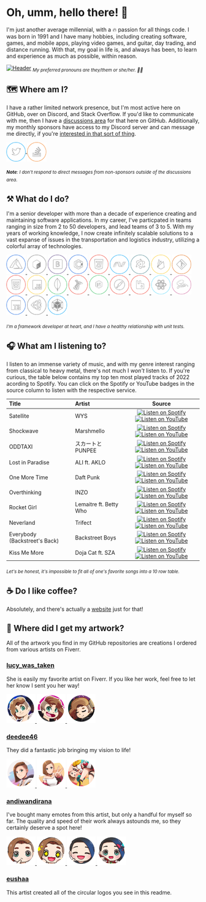 # Oh, umm, hello there! 👋
I'm just another average millennial, with a 🔥 passion for all things code. I was born in 1991 and I have many hobbies, including creating software, games, and mobile apps, playing video games, and guitar, day trading, and distance running. With that, my goal in life is, and always has been, to learn and experience as much as possible, within reason.

[![Header](https://raw.githubusercontent.com/tacosontitan/tacosontitan/master/images/relaxing-header.jpg)]()
<sub>*My preferred pronouns are they/them or she/her. 💁‍♀️*</sub>

## 🗺️ Where am I?
I have a rather limited network presence, but I'm most active here on GitHub, over on Discord, and Stack Overflow. If you'd like to communicate with me, then I have a [discussions area](https://github.com/tacosontitan/tacosontitan/discussions) for that here on GitHub. Additionally, my monthly sponsors have access to my Discord server and can message me directly, if you're [interested in that sort of thing](https://github.com/sponsors/tacosontitan).

<p align="left">

<!-- Twitter -->
<a href="https://twitter.com/tacosontitan" target="blank">
<img align="center" src="https://raw.githubusercontent.com/tacosontitan/tacosontitan/main/images/icons/twitter.png" alt="tacosontitan" height="50" width="50" />
</a>

<!-- Stack Overflow -->
<a href="https://stackoverflow.com/users/tacosontitan" target="blank">
<img align="center" src="https://raw.githubusercontent.com/tacosontitan/tacosontitan/main/images/icons/stackoverflow.png" alt="tacosontitan" height="50" width="50" />
</a>
</p>

<sub>***Note**: I don't respond to direct messages from non-sponsors outside of the discussions area.*</sub>

## ⚒️ What do I do?
I'm a senior developer with more than a decade of experience creating and maintaining software applications. In my career, I've particpated in teams ranging in size from 2 to 50 developers, and lead teams of 3 to 5. With my years of working knowledge, I now create infinitely scalable solutions to a vast expanse of issues in the transportation and logistics industry, utilizing a colorful array of technologies.

<p align="left">

<!-- Azure -->
<a href="https://azure.microsoft.com/en-in/" target="_blank" rel="noreferrer">
<img src="https://raw.githubusercontent.com/tacosontitan/tacosontitan/main/images/icons/azure.png" alt="azure" width="50" height="50"/>
</a>

<!-- Bash -->
<a href="https://www.gnu.org/software/bash/" target="_blank" rel="noreferrer">
<img src="https://raw.githubusercontent.com/tacosontitan/tacosontitan/main/images/icons/bash.png" alt="bash" width="50" height="50"/>
</a>

<!-- Bootstrap -->
<a href="https://getbootstrap.com" target="_blank" rel="noreferrer">
<img src="https://raw.githubusercontent.com/tacosontitan/tacosontitan/main/images/icons/bootstrap.png" alt="bootstrap" width="50" height="50"/>
</a>

<!-- C# -->
<a href="https://www.w3schools.com/cs/" target="_blank" rel="noreferrer">
<img src="https://raw.githubusercontent.com/tacosontitan/tacosontitan/main/images/icons/csharp.png" alt="csharp" width="50" height="50"/>
</a>

<!-- CSS -->
<a href="https://www.w3schools.com/css/" target="_blank" rel="noreferrer"> 
<img src="https://raw.githubusercontent.com/tacosontitan/tacosontitan/main/images/icons/css.png" alt="css3" width="50" height="50"/> 
</a>

<!-- .NET -->
<a href="https://dotnet.microsoft.com/" target="_blank" rel="noreferrer"> 
<img src="https://raw.githubusercontent.com/tacosontitan/tacosontitan/main/images/icons/msnet.png" alt="dotnet" width="50" height="50"/> 
</a>

<!-- Electron JS -->
<a href="https://www.electronjs.org" target="_blank" rel="noreferrer"> 
<img src="https://raw.githubusercontent.com/tacosontitan/tacosontitan/main/images/icons/electron.png" alt="electron" width="50" height="50"/> 
</a>

<!-- Firebase -->
<a href="https://firebase.google.com/" target="_blank" rel="noreferrer"> 
<img src="https://raw.githubusercontent.com/tacosontitan/tacosontitan/main/images/icons/firebase.png" alt="firebase" width="50" height="50"/> 
</a>

<!-- Git -->
<a href="https://git-scm.com/" target="_blank" rel="noreferrer"> 
<img src="https://raw.githubusercontent.com/tacosontitan/tacosontitan/main/images/icons/git.png" alt="git" width="50" height="50"/> 
</a>

<!-- HTML -->
<a href="https://www.w3.org/html/" target="_blank" rel="noreferrer"> 
<img src="https://raw.githubusercontent.com/tacosontitan/tacosontitan/main/images/icons/html.png" alt="html5" width="50" height="50"/> 
</a>

<!-- JavaScript -->
<a href="https://developer.mozilla.org/en-US/docs/Web/JavaScript" target="_blank" rel="noreferrer"> 
<img src="https://raw.githubusercontent.com/tacosontitan/tacosontitan/main/images/icons/javascript.png" alt="javascript" width="50" height="50"/> 
</a>

<!-- Mongo DB -->
<a href="https://www.mongodb.com/" target="_blank" rel="noreferrer"> 
<img src="https://raw.githubusercontent.com/tacosontitan/tacosontitan/main/images/icons/mongo.png" alt="mongodb" width="50" height="50"/> 
</a>

<!-- Microsoft SQL -->
<a href="https://www.microsoft.com/en-us/sql-server" target="_blank" rel="noreferrer"> 
<img src="https://raw.githubusercontent.com/tacosontitan/tacosontitan/main/images/icons/mssql.png" alt="mssql" width="50" height="50"/> 
</a>

<!-- Node JS -->
<a href="https://nodejs.org" target="_blank" rel="noreferrer"> 
<img src="https://raw.githubusercontent.com/tacosontitan/tacosontitan/main/images/icons/node.png" alt="nodejs" width="50" height="50"/> 
</a>

<!-- Postman -->
<a href="https://postman.com" target="_blank" rel="noreferrer"> 
<img src="https://raw.githubusercontent.com/tacosontitan/tacosontitan/main/images/icons/postman.png" alt="postman" width="50" height="50"/> 
</a>

<!-- Rabbit MQ -->
<a href="https://www.rabbitmq.com" target="_blank" rel="noreferrer"> 
<img src="https://raw.githubusercontent.com/tacosontitan/tacosontitan/main/images/icons/rabbit.png" alt="rabbitMQ" width="50" height="50"/> 
</a>

<!-- React JS -->
<a href="https://reactjs.org/" target="_blank" rel="noreferrer"> 
<img src="https://raw.githubusercontent.com/tacosontitan/tacosontitan/main/images/icons/react.png" alt="react" width="50" height="50"/> 
</a>

<!-- SASS -->
<a href="https://sass-lang.com" target="_blank" rel="noreferrer"> 
<img src="https://raw.githubusercontent.com/tacosontitan/tacosontitan/main/images/icons/sass.png" alt="sass" width="50" height="50"/> 
</a>

<!-- TypeScript -->
<a href="https://www.typescriptlang.org/" target="_blank" rel="noreferrer"> 
<img src="https://raw.githubusercontent.com/tacosontitan/tacosontitan/main/images/icons/typescript.png" alt="typescript" width="50" height="50"/> 
</a>

<!-- Unity 3D -->
<a href="https://unity.com/" target="_blank" rel="noreferrer"> 
<img src="https://raw.githubusercontent.com/tacosontitan/tacosontitan/main/images/icons/unity.png" alt="unity" width="50" height="50"/> 
</a>

<!-- Webpack -->
<a href="https://webpack.js.org" target="_blank" rel="noreferrer"> 
<img src="https://raw.githubusercontent.com/tacosontitan/tacosontitan/main/images/icons/webpack.png" alt="webpack" width="50" height="50"/> 
</a>

</p>

<sub>*I'm a framework developer at heart, and I have a healthy relationship with unit tests.*</sub>

## 🎧 What am I listening to?
I listen to an immense variety of music, and with my genre interest ranging from classical to heavy metal, there's not much I *won't* listen to. If you're curious, the table below contains my top ten most played tracks of 2022 acording to Spotify. You can click on the Spotify or YouTube badges in the source column to listen with the respective service.

Title | Artist | Source
:------------ | :------------- | :-------------:
Satellite | WYS | [![Listen on Spotify][spotify-badge]][s0] [![Listen on YouTube][youtube-badge]][y0]
Shockwave | Marshmello | [![Listen on Spotify][spotify-badge]][s1] [![Listen on YouTube][youtube-badge]][y1]
ODDTAXI | スカートとPUNPEE | [![Listen on Spotify][spotify-badge]][s2] [![Listen on YouTube][youtube-badge]][y2]
Lost in Paradise | ALI ft. AKLO | [![Listen on Spotify][spotify-badge]][s3] [![Listen on YouTube][youtube-badge]][y3]
One More Time | Daft Punk | [![Listen on Spotify][spotify-badge]][s4] [![Listen on YouTube][youtube-badge]][y4]
Overthinking | INZO | [![Listen on Spotify][spotify-badge]][s5] [![Listen on YouTube][youtube-badge]][y5]
Rocket Girl | Lemaitre ft. Betty Who | [![Listen on Spotify][spotify-badge]][s6] [![Listen on YouTube][youtube-badge]][y6]
Neverland | Trifect | [![Listen on Spotify][spotify-badge]][s7] [![Listen on YouTube][youtube-badge]][y7]
Everybody (Backstreet's Back) | Backstreet Boys | [![Listen on Spotify][spotify-badge]][s8] [![Listen on YouTube][youtube-badge]][y8]
Kiss Me More | Doja Cat ft. SZA | [![Listen on Spotify][spotify-badge]][s9] [![Listen on YouTube][youtube-badge]][y9]

<sub>*Let's be honest, it's impossible to fit all of one's favorite songs into a 10 row table.*</sub>

## ☕ Do I like coffee?
Absolutely, and there's actually a [website](https://www.buymeacoffee.com/tacosontitan) just for that!

## 🎨 Where did I get my artwork?
All of the artwork you find in my GitHub repositories are creations I ordered from various artists on Fiverr.

### [lucy_was_taken](https://www.fiverr.com/lucy_was_taken)
She is easily my favorite artist on Fiverr. If you like her work, feel free to let her know I sent you her way!

<p align="left">

<a href="https://www.fiverr.com/lucy_was_taken" target="_blank" rel="noreferrer">
<img src="https://raw.githubusercontent.com/tacosontitan/tacosontitan/main/images/profile-images/image-4.png" alt="lucy_was_taken" width="75" height="75"/>
</a>
<a href="https://www.fiverr.com/lucy_was_taken" target="_blank" rel="noreferrer">
<img src="https://raw.githubusercontent.com/tacosontitan/tacosontitan/main/images/profile-images/image-3.png" alt="lucy_was_taken" width="75" height="75"/>
</a>
<a href="https://www.fiverr.com/lucy_was_taken" target="_blank" rel="noreferrer">
<img src="https://raw.githubusercontent.com/tacosontitan/tacosontitan/main/images/profile-images/image-2.png" alt="lucy_was_taken" width="75" height="75"/>
</a>

</p>

### [deedee46](https://www.fiverr.com/deedee46)
They did a fantastic job bringing my vision to life!

<p align="left">

<a href="https://www.fiverr.com/deedee46" target="_blank" rel="noreferrer">
<img src="https://raw.githubusercontent.com/tacosontitan/tacosontitan/main/images/profile-images/image-5.png" alt="deedee46" width="75" height="75"/>
</a>
<a href="https://www.fiverr.com/deedee46" target="_blank" rel="noreferrer">
<img src="https://raw.githubusercontent.com/tacosontitan/tacosontitan/main/images/profile-images/image-6.png" alt="deedee46" width="75" height="75"/>
</a>
<a href="https://www.fiverr.com/deedee46" target="_blank" rel="noreferrer">
<img src="https://raw.githubusercontent.com/tacosontitan/tacosontitan/main/images/profile-images/image-8.png" alt="deedee46" width="75" height="75"/>
</a>

</p>

### [andiwandirana](https://www.fiverr.com/andiwandirana)
I've bought many emotes from this artist, but only a handful for myself so far. The quality and speed of their work always astounds me, so they certainly deserve a spot here!

<p align="left">

<a href="https://www.fiverr.com/andiwandirana" target="_blank" rel="noreferrer">
<img src="https://raw.githubusercontent.com/tacosontitan/tacosontitan/main/images/profile-images/image-10.png" alt="andiwandirana" width="75" height="75"/>
</a>
<a href="https://www.fiverr.com/andiwandirana" target="_blank" rel="noreferrer">
<img src="https://raw.githubusercontent.com/tacosontitan/tacosontitan/main/images/profile-images/image-11.png" alt="andiwandirana" width="75" height="75"/>
</a>
<a href="https://www.fiverr.com/andiwandirana" target="_blank" rel="noreferrer">
<img src="https://raw.githubusercontent.com/tacosontitan/tacosontitan/main/images/profile-images/image-12.png" alt="andiwandirana" width="75" height="75"/>
</a>
<a href="https://www.fiverr.com/andiwandirana" target="_blank" rel="noreferrer">
<img src="https://raw.githubusercontent.com/tacosontitan/tacosontitan/main/images/profile-images/image-13.png" alt="andiwandirana" width="75" height="75"/>
</a>

</p>

### [eushaa](https://www.fiverr.com/eushaa)
This artist created all of the circular logos you see in this readme.

<!-- Badges -->
[spotify-badge]: https://img.shields.io/badge/Spotify-1ED760?&style=for-the-badge&logo=spotify&logoColor=white
[youtube-badge]: https://img.shields.io/badge/YouTube-FF0000?style=for-the-badge&logo=youtube&logoColor=white
[bmac-badge]: https://cdn.buymeacoffee.com/buttons/v2/default-yellow.png

<!-- Music Links -->
[s0]: https://open.spotify.com/track/5mCFG50hfO2SS5CxSTCeWQ?si=20be0df6cd304694
[y0]: https://www.youtube.com/watch?v=UP1tPLkyZyI

[s1]: https://open.spotify.com/track/3sOGVdj5VPY6C2XImtlzj7?si=87af9f4e550c42bc
[y1]: https://www.youtube.com/watch?v=YH18coS7c9E

[s2]: https://open.spotify.com/track/4bMo9lJmh3jNTzfmfQ1YcL?si=484a4a92b8d54014
[y2]: https://www.youtube.com/watch?v=LKMw0hBDBUw

[s3]: https://open.spotify.com/track/7kRKlFCFLAUwt43HWtauhX?si=b342c244fd5e4f89
[y3]: https://www.youtube.com/watch?v=E-9LT2jizkA

[s4]: https://open.spotify.com/track/0DiWol3AO6WpXZgp0goxAV?si=30985d7f998b478e
[y4]: https://www.youtube.com/watch?v=FGBhQbmPwH8

[s5]: https://open.spotify.com/track/7qGoMOzR9pJ1bPl4bFmTN7?si=d64b7119d29c44da
[y5]: https://www.youtube.com/watch?v=2WrOaA7QCM4

[s6]: https://open.spotify.com/track/4wvj3LqF8EqGxoNc1FIbHr?si=6d40571e0a4b44ef
[y6]: https://www.youtube.com/watch?v=bfwOdpur01M

[s7]: https://open.spotify.com/track/5m0uWrm9gp38F81BR6sNvd?si=9ca6d8c033f942de
[y7]: https://www.youtube.com/watch?v=EdVLbU5vU1I

[s8]: https://open.spotify.com/track/4rTeOSYqwXNz5qPR2DUTFZ?si=fe3c5becd3054ab0
[y8]: https://www.youtube.com/watch?v=6M6samPEMpM

[s9]: https://open.spotify.com/track/3DarAbFujv6eYNliUTyqtz?si=eed15903bd4d4b6f
[y9]: https://www.youtube.com/watch?v=0EVVKs6DQLo

